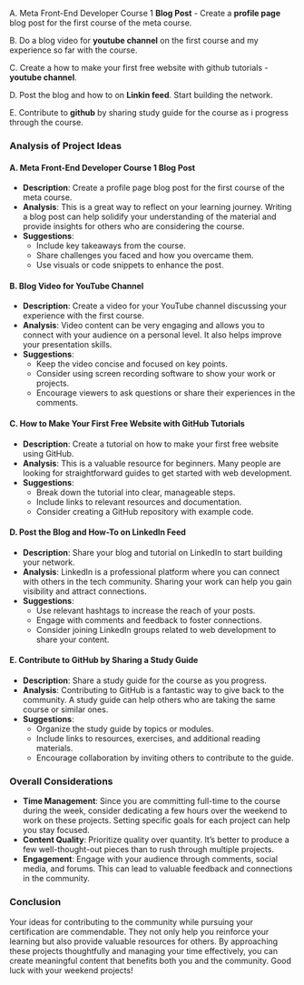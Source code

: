A. Meta Front-End Developer Course 1 **Blog Post** - Create a **profile page** blog post for the first course of the
meta course.

B. Do a blog video for **youtube channel** on the first course and my experience so far with the course.

C. Create a how to make your first free website with github tutorials - **youtube channel**.

D. Post the blog and how to on **Linkin feed**. Start building the network.

E. Contribute to **github** by sharing study guide for the course as i progress through the course.


### Analysis of Project Ideas

#### A. Meta Front-End Developer Course 1 Blog Post

- **Description**: Create a profile page blog post for the first course of the meta course.
- **Analysis**: This is a great way to reflect on your learning journey. Writing a blog post can help solidify your understanding of the material and provide insights for others who are considering the course.
- **Suggestions**:
  - Include key takeaways from the course.
  - Share challenges you faced and how you overcame them.
  - Use visuals or code snippets to enhance the post.

#### B. Blog Video for YouTube Channel

- **Description**: Create a video for your YouTube channel discussing your experience with the first course.
- **Analysis**: Video content can be very engaging and allows you to connect with your audience on a personal level. It also helps improve your presentation skills.
- **Suggestions**:
  - Keep the video concise and focused on key points.
  - Consider using screen recording software to show your work or projects.
  - Encourage viewers to ask questions or share their experiences in the comments.

#### C. How to Make Your First Free Website with GitHub Tutorials

- **Description**: Create a tutorial on how to make your first free website using GitHub.
- **Analysis**: This is a valuable resource for beginners. Many people are looking for straightforward guides to get started with web development.
- **Suggestions**:
  - Break down the tutorial into clear, manageable steps.
  - Include links to relevant resources and documentation.
  - Consider creating a GitHub repository with example code.

#### D. Post the Blog and How-To on LinkedIn Feed

- **Description**: Share your blog and tutorial on LinkedIn to start building your network.
- **Analysis**: LinkedIn is a professional platform where you can connect with others in the tech community. Sharing your work can help you gain visibility and attract connections.
- **Suggestions**:
  - Use relevant hashtags to increase the reach of your posts.
  - Engage with comments and feedback to foster connections.
  - Consider joining LinkedIn groups related to web development to share your content.

#### E. Contribute to GitHub by Sharing a Study Guide

- **Description**: Share a study guide for the course as you progress.
- **Analysis**: Contributing to GitHub is a fantastic way to give back to the community. A study guide can help others who are taking the same course or similar ones.
- **Suggestions**:
  - Organize the study guide by topics or modules.
  - Include links to resources, exercises, and additional reading materials.
  - Encourage collaboration by inviting others to contribute to the guide.

### Overall Considerations

- **Time Management**: Since you are committing full-time to the course during the week, consider dedicating a few hours over the weekend to work on these projects. Setting specific goals for each project can help you stay focused.
- **Content Quality**: Prioritize quality over quantity. It’s better to produce a few well-thought-out pieces than to rush through multiple projects.
- **Engagement**: Engage with your audience through comments, social media, and forums. This can lead to valuable feedback and connections in the community.

### Conclusion

Your ideas for contributing to the community while pursuing your certification are commendable. They not only help you reinforce your learning but also provide valuable resources for others. By approaching these projects thoughtfully and managing your time effectively, you can create meaningful content that benefits both you and the community. Good luck with your weekend projects!
